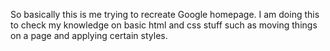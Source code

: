 So basically this is me trying to recreate Google homepage. 
I am doing this to check my knowledge on basic html and css stuff such as moving things on a page and applying certain styles.